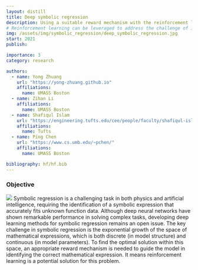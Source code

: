 ```yaml
---
layout: distill
title: Deep symbolic regression
description: Using a suitable reward mechanism with the reinforcement learning to identify the correct mathematical expression from an exponentially growing space of expressions that may describe a given dataset.
# Reinforcement learning can be leveraged to address the challenge of identifying the correct mathematical expression from an exponentially growing space of expressions that may describe a given dataset. By using a suitable reward mechanism, the reinforcement learning approach encourages the model to explore and find the optimal solution in this vast space of potential mathematical expressions.
img: /assets/img/symbolic_regression/deep_symbolic_regression.jpg
start: 2021
publish: 

importance: 3
category: research

authors:
  - name: Yong Zhuang
    url: "https://yong-zhuang.github.io"
    affiliations:
      name: UMASS Boston
  - name: Zihan Li
    affiliations:
      name: UMASS Boston
  - name: Shafiqul Islam  
    url: "https://engineering.tufts.edu/cee/people/faculty/shafiqul-islam"
    affiliations:
      name: Tufts
  - name: Ping Chen  
    url: "https://www.cs.umb.edu/~pchen/"
    affiliations:
      name: UMASS Boston

bibliography: hf/hf.bib
---
```

### Objective
<img class="float-left w-50" src="{{ 'symbolic_regression/deep_symbolic_regression.jpg' | prepend: '/assets/img/' | relative_url }}"/>
Symbolic regression is a challenging task in both physics and artificial intelligence, requiring the identification of a symbolic expression that accurately fits unknown function data. Although deep neural networks have shown remarkable performance in solving complex tasks, developing deep learning methods for symbolic regression remains an open issue. The key challenge in symbolic regression is the exponential growth of the space of mathematical expressions, which is both discrete (in model structure) and continuous (in model parameters). To find the optimal solution within this space, an appropriate reward mechanism is needed to guide the model in identifying the correct mathematical expression.  It means reinforcement learning is a potential solution for this problem.

